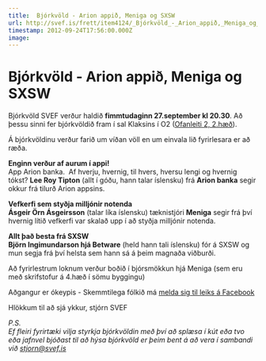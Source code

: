 ```yaml
---
title:  Bjórkvöld - Arion appið, Meniga og SXSW
url: http://svef.is/frett/item4124/_Bjórkvöld_-_Arion_appið,_Meniga_og_SXSW
timestamp: 2012-09-24T17:56:00.000Z
image: 
---
```


#  Bjórkvöld - Arion appið, Meniga og SXSW

Bjórkvöld SVEF verður haldið **fimmtudaginn 27.september kl 20.30**. Að þessu sinni fer bjórkvöldið fram í sal Klaksins í O2 ([Ofanleiti 2, 2.hæð](http://samtkvefinaarins.createsend1.com/t/r-l-kjyulyk-mkjcadl-j/)).

Á bjórkvöldinu verður farið um víðan völl en um einvala lið fyrirlesara er að ræða.

**Enginn verður af aurum í appi!**  
App Arion banka.  Af hverju, hvernig, til hvers, hversu lengi og hvernig tókst? **Lee Roy Tipton** (allt í góðu, hann talar íslensku) frá **Arion banka** segir okkur frá tilurð Arion appsins.

**Vefkerfi sem styðja milljónir notenda**  
**Ásgeir Örn Ásgeirsson** (talar líka íslensku) tæknistjóri **Meniga** segir frá því hvernig lítið vefkerfi var skalað upp í að styðja milljónir notenda.

**Allt það besta frá SXSW**  
**Björn Ingimundarson hjá Betware** (held hann tali íslensku) fór á SXSW og mun segja frá því helsta sem hann sá á þeim magnaða viðburði.

Að fyrirlestrum loknum verður boðið í bjórsmökkun hjá Meniga (sem eru með skrifstofur á 4.hæð í sömu byggingu)

Aðgangur er ókeypis - Skemmtilega fólkið má [melda sig til leiks á Facebook](http://www.facebook.com/events/121764007971357/)

Hlökkum til að sjá ykkur, stjórn SVEF

_P.S.  
Ef fleiri fyrirtæki vilja styrkja bjórkvöldin með því að splæsa í kút eða tvo eða jafnvel bjóðast til að hýsa bjórkvöld er þeim bent á að vera í sambandi við_ [_stjorn@svef.is_](mailto:stjorn@svef.is)
